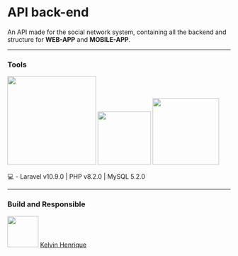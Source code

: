 # API back-end

An API made for the social network system, containing all the backend and structure for **WEB-APP** and **MOBILE-APP**.

<hr>

### Tools

<p>
  <img src="https://mazer.dev/pt-br/laravel/visao-geral/laravel-framework-o-que-e/featured-laravel-logo.png" style="width: 200px;">
  <img src="https://upload.wikimedia.org/wikipedia/commons/thumb/2/27/PHP-logo.svg/800px-PHP-logo.svg.png" style="width: 120px;">
  <img src="https://devtools.com.br/blog/wp-content/uploads/2013/06/MySQL-Logo.wine_.png" style="width: 150px;">
</p>
💻 - Laravel v10.9.0 | PHP v8.2.0 | MySQL 5.2.0
<hr>

### Build and Responsible

<p>
  <img src="https://scontent.fcgh33-1.fna.fbcdn.net/v/t39.30808-6/337158812_235979985471685_4780276229621897998_n.jpg?_nc_cat=106&ccb=1-7&_nc_sid=730e14&_nc_eui2=AeG7pAR6ksHAxL85nKGlAWZZbqL7WsNqxYluovtaw2rFicDd6FGl69hNKpJRyZWuHXiEsZDArqmsn59PMb7mfqKX&_nc_ohc=PCcF5Z2vNpsAX9vzOI7&_nc_pt=1&_nc_ht=scontent.fcgh33-1.fna&oh=00_AfBXQpz1taWPH2vDT0kIREmGuCF8Kb74d_6cJqgJPUcvyA&oe=6455C7A7" style="width: 70px;">
  <a href="https://github.com/kelvinhenri99" target="_blank">Kelvin Henrique</a>
</p>

